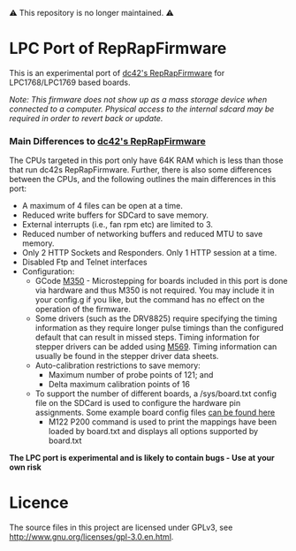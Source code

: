 :warning: This repository is no longer maintained. :warning:


LPC Port of RepRapFirmware
==========================

This is an experimental port of [dc42's RepRapFirmware](https://github.com/dc42/RepRapFirmware/) for LPC1768/LPC1769 based boards.  

*Note: This firmware does not show up as a mass storage device when connected to a computer. Physical access to the internal sdcard may be required in order to revert back or update.*

### Main Differences to [dc42's RepRapFirmware](https://github.com/dc42/RepRapFirmware)
The CPUs targeted in this port only have 64K RAM which is less than those that run dc42s RepRapFirmware. Further, there is also some differences between the CPUs, and the following outlines the main differences in this port:  
* A maximum of 4 files can be open at a time.
* Reduced write buffers for SDCard to save memory.
* External interrupts (i.e., fan rpm etc) are limited to 3.
* Reduced number of networking buffers and reduced MTU to save memory.
* Only 2 HTTP Sockets and Responders. Only 1 HTTP session at a time.
* Disabled Ftp and Telnet interfaces
* Configuration:
  * GCode [M350](https://duet3d.dozuki.com/Wiki/Gcode#Section_M350_Set_microstepping_mode) - Microstepping for boards included in this port is done via hardware and thus M350 is not required. You may include it in your config.g if you like, but the command has no effect on the operation of the firmware.
  * Some drivers (such as the DRV8825) require specifying the timing information as they require longer pulse timings than the configured default that can result in missed steps. Timing information for stepper drivers can be added using [M569](https://duet3d.dozuki.com/Wiki/Gcode#Section_M569_Set_motor_driver_direction_enable_polarity_and_step_pulse_timing). Timing information can usually be found in the stepper driver data sheets.    
  * Auto-calibration restrictions to save memory:
    * Maximum number of probe points of 121; and
    * Delta maximum calibration points of 16
  * To support the number of different boards, a /sys/board.txt config file on the SDCard is used to configure the hardware pin assignments. Some example board config files [can be found here](LPC/ExampleBoardConfig)
    * M122 P200 command is used to print the mappings have been loaded by board.txt  and displays all options supported by board.txt

**The LPC port is experimental and is likely to contain bugs - Use at your own risk**



Licence
=======
The source files in this project are licensed under GPLv3, see http://www.gnu.org/licenses/gpl-3.0.en.html. 
